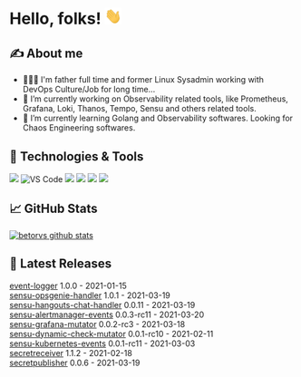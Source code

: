 
# Hello, folks! <img src="https://raw.githubusercontent.com/betorvs/betorvs/main/images/wave.gif" width="30px">

## &#x270d; About me
- 👨‍👩‍👦 I'm father full time and former Linux Sysadmin working with DevOps Culture/Job for long time...
-  🔭 I’m currently working on Observability related tools, like Prometheus, Grafana, Loki, Thanos, Tempo, Sensu and others related tools.
- 🌱 I’m currently learning Golang and Observability softwares. Looking for Chaos Engineering softwares. 

## 🔧 Technologies & Tools
![](https://img.shields.io/badge/OS-Linux-informational?style=flat&logo=linux&logoColor=white&color=2bbc8a)
![VS Code](https://img.shields.io/badge/visualstudiocode-badge-blue.svg?logo=visual-studio-code&style=flat&logoColor=white&color=2bbc8a)
![](https://img.shields.io/badge/Code-Golang-informational?style=flat&logo=go&logoColor=white&color=2bbc8a)
![](https://img.shields.io/badge/Shell-Bash-informational?style=flat&logo=gnu-bash&logoColor=white&color=2bbc8a)
![](https://img.shields.io/badge/Tools-Docker-informational?style=flat&logo=docker&logoColor=white&color=2bbc8a)
![](https://img.shields.io/badge/Tools-Kubernetes-informational?style=flat&logo=kubernetes&logoColor=white&color=2bbc8a)

## &#x1f4c8; GitHub Stats

[![betorvs github stats](https://github-readme-stats.vercel.app/api?username=betorvs&show_icons=true)](https://github.com/betorvs/betorvs)


## 🤔 Latest Releases

[event-logger](https://github.com/betorvs/event-logger/releases/tag/1.0.0) 1.0.0 - 2021-01-15   
[sensu-opsgenie-handler](https://github.com/betorvs/sensu-opsgenie-handler/releases/tag/1.0.1) 1.0.1 - 2021-03-19   
[sensu-hangouts-chat-handler](https://github.com/betorvs/sensu-hangouts-chat-handler/releases/tag/0.0.11) 0.0.11 - 2021-03-19   
[sensu-alertmanager-events](https://github.com/betorvs/sensu-alertmanager-events/releases/tag/0.0.3-rc11) 0.0.3-rc11 - 2021-03-20   
[sensu-grafana-mutator](https://github.com/betorvs/sensu-grafana-mutator/releases/tag/0.0.2-rc3) 0.0.2-rc3 - 2021-03-18   
[sensu-dynamic-check-mutator](https://github.com/betorvs/sensu-dynamic-check-mutator/releases/tag/0.0.1-rc10) 0.0.1-rc10 - 2021-02-11   
[sensu-kubernetes-events](https://github.com/betorvs/sensu-kubernetes-events/releases/tag/0.0.1-rc11) 0.0.1-rc11 - 2021-03-03   
[secretreceiver](https://github.com/betorvs/secretreceiver/releases/tag/1.1.2) 1.1.2 - 2021-02-18   
[secretpublisher](https://github.com/betorvs/secretpublisher/releases/tag/0.0.6) 0.0.6 - 2021-03-19   
